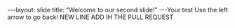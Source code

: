 ---layout: slide
title: “Welcome to our second slide!”
---Your test
Use the left arrow to go back!
NEW LINE ADD IH THE PULL REQUEST 
